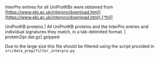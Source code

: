 InterPro entries for all UniProtKBs were obtained from [https://www.ebi.ac.uk/interpro/download.html](https://www.ebi.ac.uk/interpro/download.html).[^fn1]

UniProtKB proteins | All UniProtKB proteins and the InterPro entries and individual signatures they match, in a tab-delimited format. | protein2ipr.dat.gz| gzipped 	

Due to the large size this file should be filtered using the script provided in `src/data_prep/filter_interpro.py`

[^fn1]: Philip Jones, David Binns, Hsin-Yu Chang, Matthew Fraser, Weizhong Li, Craig McAnulla, Hamish McWilliam, John Maslen, Alex Mitchell, Gift Nuka, Sebastien Pesseat, Antony F. Quinn, Amaia Sangrador-Vegas, Maxim Scheremetjew, Siew-Yit Yong, Rodrigo Lopez, and Sarah Hunter (2014). InterProScan 5: genome-scale protein function classification. Bioinformatics, Jan 2014; doi:10.1093/bioinformatics/btu031
